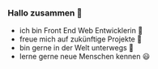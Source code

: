 ### Hallo zusammen 👋

- ich bin Front End Web Entwicklerin 🤩
- freue mich auf zukünftige Projekte 💪
- bin gerne in der Welt unterwegs 🌴
- lerne gerne neue Menschen kennen 😃


<!--
**elkegrau-cbe/elkegrau-cbe** is a ✨ _special_ ✨ repository because its `README.md` (this file) appears on your GitHub profile.

Here are some ideas to get you started:

- 🔭 I’m currently working on ...
- 🌱 I’m currently learning ...
- 👯 I’m looking to collaborate on ...
- 🤔 I’m looking for help with ...
- 💬 Ask me about ...
- 📫 How to reach me: ...
- 😄 Pronouns: ...
- ⚡ Fun fact: ...
-->
